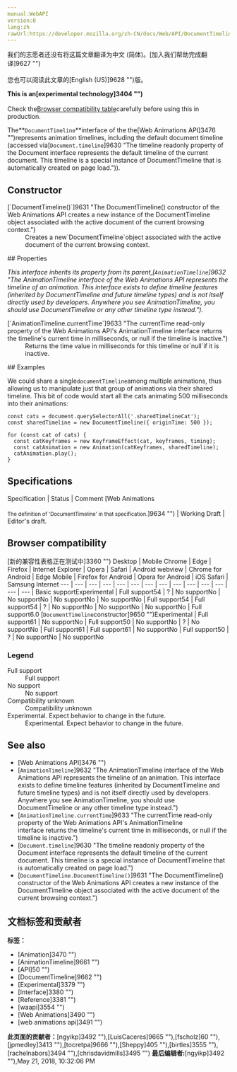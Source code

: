 ```yaml
---
manual:WebAPI
version:0
lang:zh
rawUrl:https://developer.mozilla.org/zh-CN/docs/Web/API/DocumentTimeline
---
```




<bdi>我们的志愿者还没有将这篇文章翻译为<bdi>中文 (简体)</bdi>。[加入我们帮助完成翻译]9627 "")<br></br>您也可以阅读此文章的[English (US)]9628 "")版。</bdi>






**This is an[experimental technology]3404 "")**<br></br>Check the[Browser compatibility table](%2673#Browser_compatibility "")carefully before using this in production.




The**`DocumentTimeline`**interface of the the[Web Animations API]3476 "")represents animation timelines, including the default document timeline (accessed via[`Document.timeline`]9630 "The timeline readonly property of the Document interface represents the default timeline of the current document. This timeline is a special instance of DocumentTimeline that is automatically created on page load.")).


## Constructor<a name="Constructor"></a>
<dl><dt>[`DocumentTimeline()`]9631 "The DocumentTimeline() constructor of the Web Animations API creates a new instance of the DocumentTimeline object associated with the active document of the current browsing context.")</dt><dd>Creates a new`DocumentTimeline`object associated with the active document of the current browsing context.</dd></dl>
## Properties<a name="Properties"></a>


<em>This interface inherits its property from its parent,[`AnimationTimeline`]9632 "The AnimationTimeline interface of the Web Animations API represents the timeline of an animation. This interface exists to define timeline features (inherited by DocumentTimeline and future timeline types) and is not itself directly used by developers. Anywhere you see AnimationTimeline, you should use DocumentTimeline or any other timeline type instead.").</em>

<dl><dt>[`AnimationTimeline.currentTime`]9633 "The currentTime read-only property of the Web Animations API's AnimationTimeline interface returns the timeline's current time in milliseconds, or null if the timeline is inactive.")</dt><dd>Returns the time value in milliseconds for this timeline or`null`if it is inactive.</dd></dl>
## Examples<a name="Examples"></a>


We could share a single`documentTimeline`among multiple animations, thus allowing us to manipulate just that group of animations via their shared timeline. This bit of code would start all the cats animating 500 milliseconds into their animations:


```
const cats = document.querySelectorAll('.sharedTimelineCat');
const sharedTimeline = new DocumentTimeline({ originTime: 500 });

for (const cat of cats) {
  const catKeyframes = new KeyframeEffect(cat, keyframes, timing);
  const catAnimation = new Animation(catKeyframes, sharedTimeline);
  catAnimation.play(); 
}
```

## Specifications<a name="Specifications"></a>
Specification | Status | Comment 
[Web Animations<br></br><small>The definition of &#39;DocumentTimeline&#39; in that specification.</small>]9634 "") | Working Draft | Editor&#39;s draft. 


## Browser compatibility<a name="Browser_compatibility"></a>
[新的兼容性表格正在测试中<i></i>]3360 "")
<abbr>Desktop<i></i></abbr> | <abbr>Mobile<i></i></abbr> 
<abbr>Chrome<i></i></abbr> | <abbr>Edge<i></i></abbr> | <abbr>Firefox<i></i></abbr> | <abbr>Internet Explorer<i></i></abbr> | <abbr>Opera<i></i></abbr> | <abbr>Safari<i></i></abbr> | <abbr>Android webview<i></i></abbr> | <abbr>Chrome for Android<i></i></abbr> | <abbr>Edge Mobile<i></i></abbr> | <abbr>Firefox for Android<i></i></abbr> | <abbr>Opera for Android<i></i></abbr> | <abbr>iOS Safari<i></i></abbr> | <abbr>Samsung Internet<i></i></abbr> 
 ---  |  ---  |  ---  |  ---  |  ---  |  ---  |  ---  |  ---  |  ---  |  ---  |  ---  |  ---  |  ---  |  ---  | 
Basic support<abbr>Experimental<i></i></abbr> | <abbr>Full support</abbr>54 | <abbr>?</abbr> | <abbr>No support</abbr>No | <abbr>No support</abbr>No | <abbr>No support</abbr>No | <abbr>No support</abbr>No | <abbr>Full support</abbr>54 | <abbr>Full support</abbr>54 | <abbr>?</abbr> | <abbr>No support</abbr>No | <abbr>No support</abbr>No | <abbr>No support</abbr>No | <abbr>Full support</abbr>6.0 
[`DocumentTimeline`constructor]9650 "")<abbr>Experimental<i></i></abbr> | <abbr>Full support</abbr>61 | <abbr>No support</abbr>No | <abbr>Full support</abbr>50 | <abbr>No support</abbr>No | <abbr>?</abbr> | <abbr>No support</abbr>No | <abbr>Full support</abbr>61 | <abbr>Full support</abbr>61 | <abbr>No support</abbr>No | <abbr>Full support</abbr>50 | <abbr>?</abbr> | <abbr>No support</abbr>No | <abbr>No support</abbr>No 


### Legend<a name="Legend"></a>
<dl><dt><abbr>Full support</abbr></dt><dd>Full support</dd><dt><abbr>No support</abbr></dt><dd>No support</dd><dt><abbr>Compatibility unknown</abbr></dt><dd>Compatibility unknown</dd><dt><abbr>Experimental. Expect behavior to change in the future.<i></i></abbr></dt><dd>Experimental. Expect behavior to change in the future.</dd></dl>

## See also<a name="See_also"></a>

* [Web Animations API]3476 "")
* [`AnimationTimeline`]9632 "The AnimationTimeline interface of the Web Animations API represents the timeline of an animation. This interface exists to define timeline features (inherited by DocumentTimeline and future timeline types) and is not itself directly used by developers. Anywhere you see AnimationTimeline, you should use DocumentTimeline or any other timeline type instead.")
* [`AnimationTimeline.currentTime`]9633 "The currentTime read-only property of the Web Animations API's AnimationTimeline interface returns the timeline's current time in milliseconds, or null if the timeline is inactive.")
* [`Document.timeline`]9630 "The timeline readonly property of the Document interface represents the default timeline of the current document. This timeline is a special instance of DocumentTimeline that is automatically created on page load.")
* [`DocumentTimeline.DocumentTimeline()`]9631 "The DocumentTimeline() constructor of the Web Animations API creates a new instance of the DocumentTimeline object associated with the active document of the current browsing context.")



## 文档标签和贡献者
**标签：**
* [Animation]3470 "")
* [AnimationTimeline]9661 "")
* [API]50 "")
* [DocumentTimeline]9662 "")
* [Experimental]3379 "")
* [Interface]3380 "")
* [Reference]3381 "")
* [waapi]3554 "")
* [Web Animations]3490 "")
* [web animations api]3491 "")

**此页面的贡献者：**[ngyikp]3492 ""),[LuisCaceres]9665 ""),[fscholz]60 ""),[jpmedley]3413 ""),[tocretpa]9666 ""),[Sheppy]405 ""),[birtles]3555 ""),[rachelnabors]3494 ""),[chrisdavidmills]3495 "")
**最后编辑者:**[ngyikp]3492 ""),<time>May 21, 2018, 10:32:06 PM</time>


